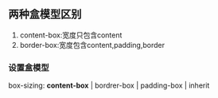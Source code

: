 ## 两种盒模型区别

1. content-box:宽度只包含content
2. border-box:宽度包含content,padding,border



### 设置盒模型

box-sizing: **content-box** | bordrer-box | padding-box | inherit



